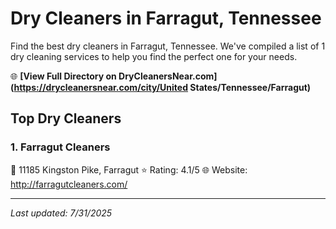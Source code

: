 # Dry Cleaners in Farragut, Tennessee

Find the best dry cleaners in Farragut, Tennessee. We've compiled a list of 1 dry cleaning services to help you find the perfect one for your needs.

🌐 **[View Full Directory on DryCleanersNear.com](https://drycleanersnear.com/city/United States/Tennessee/Farragut)**

## Top Dry Cleaners

### 1. Farragut Cleaners
📍 11185 Kingston Pike, Farragut
⭐ Rating: 4.1/5
🌐 Website: http://farragutcleaners.com/


---

*Last updated: 7/31/2025*
